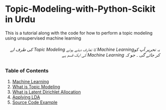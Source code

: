 ﻿# Topic-Modeling-with-Python-Scikit in Urdu
This is a tutorial along with the code for how to perform a topic modeling using unsupervised machine learning


###### <div dir="rtl">یہ تحریر آپ کوMachine Learning  کا تعارف دیتے ہوئے     Topic Modeling   کی طرف لے کر جائے گی ۔ جو کہ Machine Learning کی ایک قسم ہے </div>

### Table of Contents
1. [Machine Learning](machine-learning.md)
2. [What is Topic Modeling](topic-modeling.md)
3. [What is Latent Dirichlet Allocation](lda.md)
4. [Applying LDA](lda-application.md)
5. [Source Code Example](lda-code-example.md)


###### <div dir="rtl"></div>

